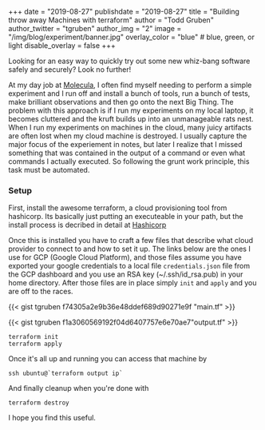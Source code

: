 +++
date = "2019-08-27"
publishdate = "2019-08-27"
title = "Building throw away Machines with terraform"
author = "Todd Gruben"
author_twitter = "tgruben"
author_img = "2"
image = "/img/blog/experiment/banner.jpg"
overlay_color = "blue" # blue, green, or light
disable_overlay = false
+++

Looking for an easy way to quickly try out some new whiz-bang software safely and securely? Look no further!

<!--more-->

At my day job at [Molecula](https://www.molecula.com/), I often find myself needing to perform a simple experiment and I
run off and install a bunch of tools, run a bunch of tests, make brilliant
observations and then go onto the next Big Thing.  The problem with this approach is
if I run my experiments on my local laptop, it becomes cluttered and the kruft
builds up into an unmanageable rats nest.  When I run my experiments on
machines in the cloud, many juicy artifacts are often lost when my cloud machine
is destroyed.  I usually capture the major focus of the experiement in notes,
but later I realize that I missed something that was contained in the output of
a command or even what commands I actually executed.  So following the grunt
work principle, this task must be automated.

### Setup
First, install the awesome terraform, a cloud provisioning tool from
hashicorp. Its basically just putting an executeable in your path, but the
install process is decribed in detail at [Hashicorp](https://learn.hashicorp.com/terraform/getting-started/install.html)

Once this is installed you have to craft a few files that describe what cloud
provider to connect to and how to set it up.  The links below are the ones I use
for GCP (Google Cloud Platform), and those files assume you have exported your google
credentials to a local file `credentials.json` file from the GCP dashboard and you use an RSA key
(~/.ssh/id_rsa.pub) in your home directory. After those files are in place
simply `init` and `apply` and you are off to the races.

{{< gist tgruben f74305a2e9b36e48ddef689d90271e9f "main.tf" >}}

{{< gist tgruben f1a3060569192f04d6407757e6e70ae7"output.tf" >}}

```
terraform init
terraform apply
```
Once it's all up and running you can access that machine by

```
ssh ubuntu@`terraform output ip`
```

And finally cleanup when you're done with

```
terraform destroy
```

I hope you find this useful.
